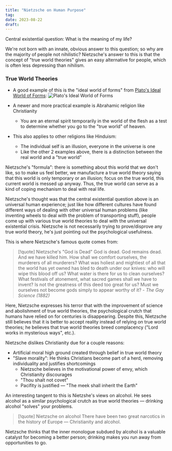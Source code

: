 ```yaml
---
title: "Nietzsche on Human Purpose"
tag:
date: 2023-08-22
draft:
---
```

Central existential question: What is the meaning of my life?

We're not born with an innate, obvious answer to this question; so why are the majority of people not nihilistic? Nietzsche's answer to this is that the concept of "true world theories" gives an easy alternative for people, which is often less depressing than nihilism.

### True World Theories
- A good example of this is the "ideal world of forms" from [Plato's Ideal World of Forms](Philosophy/Plato's%20Ideal%20World%20of%20Forms.md):
![Plato's Ideal World of Forms](Philosophy/Plato's%20Ideal%20World%20of%20Forms.md#^1c0bca)

- A newer and more practical example is Abrahamic religion like Christianity
	- You are an eternal spirit temporarily in the world of the flesh as a test to determine whether you go to the "true world" of heaven.
- This also applies to other religions like Hinduism:
	- The individual self is an illusion, everyone in the universe is one
	- Like the other 2 examples above, there is a distinction between the real world and a "true world"

Nietzsche's "formula": there is something about this world that we don't like, so to make us feel better, we manufacture a true world theory saying that this world is only temporary or an illusion; focus on the true world, this current world is messed up anyway. Thus, the true world can serve as a kind of coping mechanism to deal with real life.

Nietzsche's thought was that the central existential question above is an universal human experience; just like how different cultures have found different ways of dealing with other universal human problems (like inventing wheels to deal with the problem of transporting stuff), people come up with various true world theories to deal with the universal existential crisis. Nietzsche is not necessarily trying to prove/disprove any true world theory, he's just pointing out the psychological usefulness.

This is where Nietzsche's famous quote comes from:
>[!quote] Nietzsche's "God is Dead"
>God is dead. God remains dead. And we have killed him. How shall we comfort ourselves, the murderers of all murderers? What was holiest and mightiest of all that the world has yet owned has bled to death under our knives: who will wipe this blood off us? What water is there for us to clean ourselves? What festivals of atonement, what sacred games shall we have to invent? Is not the greatness of this deed too great for us? Must we ourselves not become gods simply to appear worthy of it? - *The Gay Science (1882)*
>

Here, Nietzsche expresses his terror that with the improvement of science and abolishment of true world theories, the psychological crutch that humans have relied on for centuries is disappearing. Despite this, Nietzsche still believes that it is better to accept reality instead of relying on true world theories; he believes that true world theories breed complacency ("Lord works in mysterious ways", etc.). 

Nietzsche dislikes Christianity due for a couple reasons:
- Artificial moral high ground created through belief in true world theory
- "Slave morality": He thinks Christians become part of a herd, removing individuality and justifies shortcomings
	- Nietzsche believes in the motivational power of envy, which Christianity discourages
	- "Thou shalt not covet"
	- Pacifity is justified — "The meek shall inherit the Earth"

An interesting tangent to this is Nietzshe's views on alcohol. He sees alcohol as a similar psychological crutch as true world theories — drinking alcohol "solves" your problems. 

>[!quote] Nietzsche on alcohol
>There have been two great narcotics in the history of Europe — Christianity and alcohol.

Nietzsche thinks that the inner monologue subdued by alcohol is a valuable catalyst for becoming a better person; drinking makes you run away from opportunities to go.